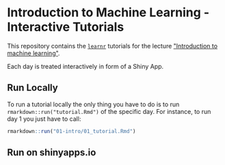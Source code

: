 # Introduction to Machine Learning - Interactive Tutorials

This repository contains the [`learnr`](https://rstudio.github.io/learnr/index.html) tutorials for the lecture ["Introduction to machine learning"](https://github.com/compstat-lmu/lecture_i2ml).

Each day is treated interactively in form of a Shiny App.

## Run Locally

To run a tutorial locally the only thing you have to do is to run `rmarkdown::run("tutorial.Rmd")` of the specific day. For instance, to run day 1 you just have to call:
```r
rmarkdown::run("01-intro/01_tutorial.Rmd")
```

## Run on shinyapps.io


